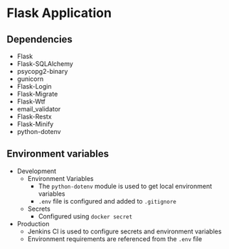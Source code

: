 # Flask Application

## Dependencies
- Flask
- Flask-SQLAlchemy
- psycopg2-binary
- gunicorn
- Flask-Login
- Flask-Migrate
- Flask-Wtf
- email_validator
- Flask-Restx
- Flask-Minify
- python-dotenv

## Environment variables
- Development
  - Environment Variables
    - The `python-dotenv` module is used to get local environment variables
    - `.env` file is configured and added to `.gitignore`
  - Secrets
    - Configured using `docker secret`
- Production
  - Jenkins CI is used to configure secrets and environment variables
  - Environment requirements are referenced from the `.env` file